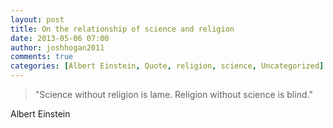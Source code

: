 ```yaml
---
layout: post
title: On the relationship of science and religion
date: 2013-05-06 07:00
author: joshhogan2011
comments: true
categories: [Albert Einstein, Quote, religion, science, Uncategorized]
---
```

<blockquote>"Science without religion is lame. Religion without science is blind."</blockquote>
Albert Einstein
